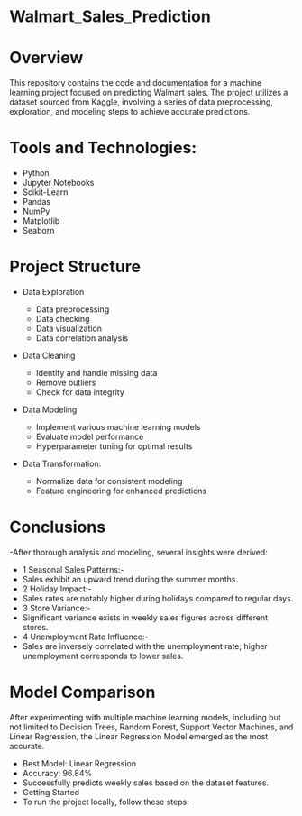 # Walmart_Sales_Prediction
# Overview
This repository contains the code and documentation for a machine learning project focused on predicting Walmart sales. The project utilizes a dataset sourced from Kaggle, involving a series of data preprocessing, exploration, and modeling steps to achieve accurate predictions.

# Tools and Technologies:
  * Python
  * Jupyter Notebooks
  * Scikit-Learn
  * Pandas
  * NumPy
  * Matplotlib
  * Seaborn

# Project Structure
* Data Exploration
  * Data preprocessing
  * Data checking
  * Data visualization
  * Data correlation analysis

* Data Cleaning
  * Identify and handle missing data
  * Remove outliers
  * Check for data integrity

* Data Modeling
  * Implement various machine learning models
  * Evaluate model performance
  * Hyperparameter tuning for optimal results

* Data Transformation:
  * Normalize data for consistent modeling
  * Feature engineering for enhanced predictions

# Conclusions
-After thorough analysis and modeling, several insights were derived:

* 1 Seasonal Sales Patterns:-
 * Sales exhibit an upward trend during the summer months.
* 2 Holiday Impact:-
 * Sales rates are notably higher during holidays compared to regular days.
* 3 Store Variance:-
 * Significant variance exists in weekly sales figures across different stores.
* 4 Unemployment Rate Influence:-
 * Sales are inversely correlated with the unemployment rate; higher unemployment corresponds to lower sales.
# Model Comparison
After experimenting with multiple machine learning models, including but not limited to Decision Trees, Random Forest, Support Vector Machines, and Linear Regression, the Linear Regression Model emerged as the most accurate.

- Best Model: Linear Regression
- Accuracy: 96.84%
- Successfully predicts weekly sales based on the dataset features.
- Getting Started
- To run the project locally, follow these steps:








